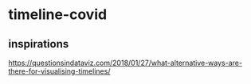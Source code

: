 # timeline-covid

## inspirations

https://questionsindataviz.com/2018/01/27/what-alternative-ways-are-there-for-visualising-timelines/
